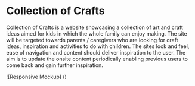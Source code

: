 # Collection of Crafts

Collection of Crafts is a website showcasing a collection of art and craft ideas aimed for kids in which the whole family can enjoy making. The site will be targeted towards parents / caregivers who are looking for craft ideas, inspiration and activities to do with children. The sites look and feel, ease of navigation and content should deliver inspiration to the user. The aim is to update the onsite content periodically enabling previous users to come back and gain further inspiration.

![Responsive Mockup] ()

